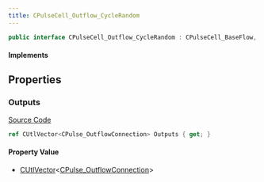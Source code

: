 ```yaml
---
title: CPulseCell_Outflow_CycleRandom
---
```


```csharp
public interface CPulseCell_Outflow_CycleRandom : CPulseCell_BaseFlow, CPulseCell_Base, ISchemaClass<CPulseCell_Base>, ISchemaClass<CPulseCell_BaseFlow>, ISchemaClass<CPulseCell_Outflow_CycleRandom>, ISchemaField, ISchemaClass, INativeHandle
```

#### Implements

## Properties

### Outputs

[Source Code](https://github.com/swiftly-solution/swiftlys2/blob/main/managed/src/SwiftlyS2.Generated/Schemas/Interfaces/CPulseCell_Outflow_CycleRandom.cs#L17)

```csharp
ref CUtlVector<CPulse_OutflowConnection> Outputs { get; }
```

#### Property Value

- [CUtlVector](/docs/api/-1)<[CPulse_OutflowConnection](/docs/api/shared/schemadefinitions/cpulse_outflowconnection)>


